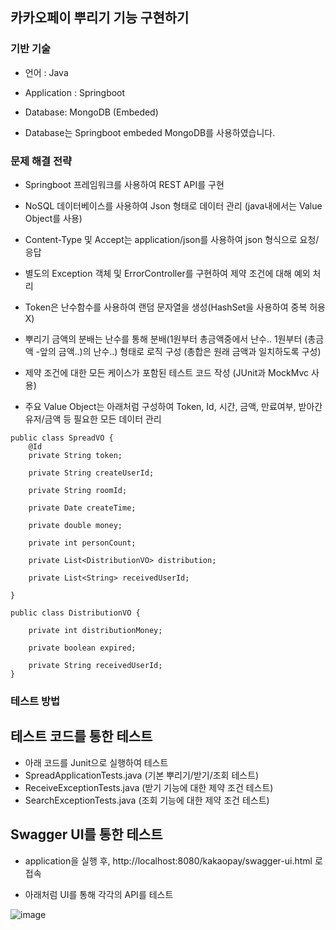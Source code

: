 ## 카카오페이 뿌리기 기능 구현하기

### 기반 기술

- 언어 : Java

- Application : Springboot

- Database: MongoDB (Embeded)

- Database는 Springboot embeded MongoDB를 사용하였습니다.

### 문제 해결 전략


- Springboot 프레임워크를 사용하여 REST API를 구현

- NoSQL 데이터베이스를 사용하여 Json 형태로 데이터 관리 (java내에서는 Value Object를 사용)

- Content-Type 및 Accept는 application/json를 사용하여 json 형식으로 요청/응답 

- 별도의 Exception 객체 및 ErrorController를 구현하여 제약 조건에 대해 예외 처리

- Token은 난수함수를 사용하여 랜덤 문자열을 생성(HashSet을 사용하여 중복 허용X)

- 뿌리기 금액의 분배는 난수를 통해 분배(1원부터 총금액중에서 난수.. 1원부터 (총금액 -앞의 금액..)의 난수..) 형태로 로직 구성 (총합은 원래 금액과 일치하도록 구성)

- 제약 조건에 대한 모든 케이스가 포함된 테스트 코드 작성 (JUnit과 MockMvc 사용)

- 주요 Value Object는 아래처럼 구성하여 Token, Id, 시간, 금액, 만료여부, 받아간 유저/금액 등 필요한 모든 데이터 관리
```
public class SpreadVO {
	@Id
	private String token;
	
	private String createUserId;
	
	private String roomId;
	
	private Date createTime;
	
	private double money;
	
	private int personCount;
	
	private List<DistributionVO> distribution;
	
	private List<String> receivedUserId;
		
}
```

```
public class DistributionVO {

	private int distributionMoney;
	
	private boolean expired;
	
	private String receivedUserId;
}
```


### 테스트 방법

## 테스트 코드를 통한 테스트

- 아래 코드를 Junit으로 실행하여 테스트
- SpreadApplicationTests.java (기본 뿌리기/받기/조회 테스트)
- ReceiveExceptionTests.java (받기 기능에 대한 제약 조건 테스트)
- SearchExceptionTests.java (조회 기능에 대한 제약 조건 테스트)

## Swagger UI를 통한 테스트

- application을 실행 후, http://localhost:8080/kakaopay/swagger-ui.html 로 접속

- 아래처럼 UI를 통해 각각의 API를 테스트

![image](https://user-images.githubusercontent.com/19392516/99887493-3a497880-2c88-11eb-804e-3962b64840dc.png)

